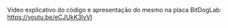 Video explicativo do código e apresentação do mesmo na placa BitDogLab: https://youtu.be/eCJUkK3lvVI
